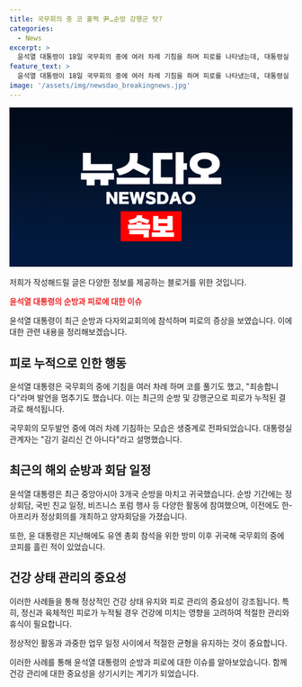 ```yaml
---
title: 국무회의 중 코 훌쩍 尹…순방 강행군 탓?
categories:
  - News
excerpt: >
  윤석열 대통령이 18일 국무회의 중에 여러 차례 기침을 하며 피로를 나타냈는데, 대통령실 관계자는 감기 걸리지 않았다고 밝혔다. 최근 중앙아시아 순방과 한-아프리카 정상회의 등 연속 다자외교회의로 피로가 누적된 것으로 보인다. 이에 대통령이 공개 석상에서 코를 훌쩍이는 모습을 보이자 이목을 끌었다.
feature_text: >
  윤석열 대통령이 18일 국무회의 중에 여러 차례 기침을 하며 피로를 나타냈는데, 대통령실 관계자는 감기 걸리지 않았다고 밝혔다. 최근 중앙아시아 순방과 한-아프리카 정상회의 등 연속 다자외교회의로 피로가 누적된 것으로 보인다. 이에 대통령이 공개 석상에서 코를 훌쩍이는 모습을 보이자 이목을 끌었다.
image: '/assets/img/newsdao_breakingnews.jpg'
---
```


<p><img src="/assets/img/newsdao_breakingnews.jpg" alt="firstkoreanews 속보" /></p>

<p>저희가 작성해드릴 글은 다양한 정보를 제공하는 블로거를 위한 것입니다. </p>

<p><b><span style="color: #ee2323;">윤석열 대통령의 순방과 피로에 대한 이슈</span></b></p>

<p>윤석열 대통령이 최근 순방과 다자외교회의에 참석하며 피로의 증상을 보였습니다. 이에 대한 관련 내용을 정리해보겠습니다.</p>

<h2 data-ke-size="size26">피로 누적으로 인한 행동</h2>

<p>윤석열 대통령은 국무회의 중에 기침을 여러 차례 하며 코를 풀기도 했고, "죄송합니다"라며 발언을 멈추기도 했습니다. 이는 최근의 순방 및 강행군으로 피로가 누적된 결과로 해석됩니다.</p>

<p data-ke-size="size16">국무회의 모두발언 중에 여러 차례 기침하는 모습은 생중계로 전파되었습니다. 대통령실 관계자는 "감기 걸리신 건 아니다"라고 설명했습니다.</p>

<h2 data-ke-size="size26">최근의 해외 순방과 회담 일정</h2>

<p>윤석열 대통령은 최근 중앙아시아 3개국 순방을 마치고 귀국했습니다. 순방 기간에는 정상회담, 국빈 친교 일정, 비즈니스 포럼 행사 등 다양한 활동에 참여했으며, 이전에도 한-아프리카 정상회의를 개최하고 양자회담을 가졌습니다.</p>

<p data-ke-size="size16">또한, 윤 대통령은 지난해에도 유엔 총회 참석을 위한 방미 이후 귀국해 국무회의 중에 코피를 흘린 적이 있었습니다.</p>

<h2 data-ke-size="size26">건강 상태 관리의 중요성</h2>

<p>이러한 사례들을 통해 정상적인 건강 상태 유지와 피로 관리의 중요성이 강조됩니다. 특히, 정신과 육체적인 피로가 누적될 경우 건강에 미치는 영향을 고려하여 적절한 관리와 휴식이 필요합니다.</p>

<p data-ke-size="size16">정상적인 활동과 과중한 업무 일정 사이에서 적절한 균형을 유지하는 것이 중요합니다.</p>

<p>이러한 사례를 통해 윤석열 대통령의 순방과 피로에 대한 이슈를 알아보았습니다. 함께 건강 관리에 대한 중요성을 상기시키는 계기가 되었습니다.</p>

